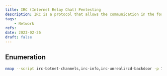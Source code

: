 ```yaml
---
title: IRC (Internet Relay Chat) Pentesting
description: IRC is a protocol that allows the communication in the form of text between multiple parties. Default ports are 194,6667.
tags:
    - Network
refs:
date: 2023-02-26
draft: false
---
```


## Enumeration

```bash
nmap --script irc-botnet-channels,irc-info,irc-unrealircd-backdoor -p 194 <ip>
```
